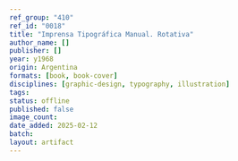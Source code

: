 ```yaml
---
ref_group: "410"
ref_id: "0018"
title: "Imprensa Tipográfica Manual. Rotativa"
author_name: []
publisher: []
year: y1968
origin: Argentina
formats: [book, book-cover]
disciplines: [graphic-design, typography, illustration]
tags:
status: offline
published: false
image_count:
date_added: 2025-02-12
batch:
layout: artifact
---
```

